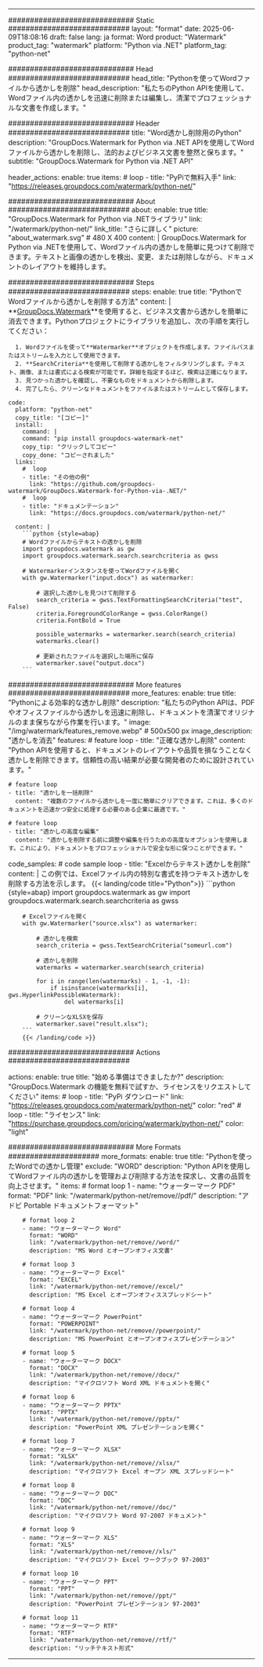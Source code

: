 
---
############################# Static ############################
layout: "format"
date:  2025-06-09T18:08:16
draft: false
lang: ja
format: Word
product: "Watermark"
product_tag: "watermark"
platform: "Python via .NET"
platform_tag: "python-net"

############################# Head ############################
head_title: "Pythonを使ってWordファイルから透かしを削除"
head_description: "私たちのPython APIを使用して、Wordファイル内の透かしを迅速に削除または編集し、清潔でプロフェッショナルな文書を作成します。"

############################# Header ############################
title: "Word透かし削除用のPython" 
description: "GroupDocs.Watermark for Python via .NET APIを使用してWordファイルから透かしを削除し、法的およびビジネス文書を整然と保ちます。"
subtitle: "GroupDocs.Watermark for Python via .NET API" 

header_actions:
  enable: true
  items:
    #  loop
    - title: "PyPiで無料入手"
      link: "https://releases.groupdocs.com/watermark/python-net/"
      
############################# About ############################
about:
    enable: true
    title: "GroupDocs.Watermark for Python via .NETライブラリ"
    link: "/watermark/python-net/"
    link_title: "さらに詳しく"
    picture: "about_watermark.svg" # 480 X 400
    content: |
       GroupDocs.Watermark for Python via .NETを使用して、Wordファイル内の透かしを簡単に見つけて削除できます。テキストと画像の透かしを検出、変更、または削除しながら、ドキュメントのレイアウトを維持します。

############################# Steps ############################
steps:
    enable: true
    title: "PythonでWordファイルから透かしを削除する方法"
    content: |
      **[GroupDocs.Watermark](https://products.groupdocs.com/watermark/python-net/)**を使用すると、ビジネス文書から透かしを簡単に消去できます。Pythonプロジェクトにライブラリを追加し、次の手順を実行してください：
      
      1. Wordファイルを使って**Watermarker**オブジェクトを作成します。ファイルパスまたはストリームを入力として使用できます。
      2. **SearchCriteria**を使用して削除する透かしをフィルタリングします。テキスト、画像、または書式による検索が可能です。詳細を指定するほど、検索は正確になります。
      3. 見つかった透かしを確認し、不要なものをドキュメントから削除します。
      4. 完了したら、クリーンなドキュメントをファイルまたはストリームとして保存します。
   
    code:
      platform: "python-net"
      copy_title: "[コピー]"
      install:
        command: |
        command: "pip install groupdocs-watermark-net"
        copy_tip: "クリックしてコピー"
        copy_done: "コピーされました"
      links:
        #  loop
        - title: "その他の例"
          link: "https://github.com/groupdocs-watermark/GroupDocs.Watermark-for-Python-via-.NET/"
        #  loop
        - title: "ドキュメンテーション"
          link: "https://docs.groupdocs.com/watermark/python-net/"
          
      content: |
        ```python {style=abap}
        # Wordファイルからテキストの透かしを削除
        import groupdocs.watermark as gw
        import groupdocs.watermark.search.searchcriteria as gwss

        # Watermarkerインスタンスを使ってWordファイルを開く
        with gw.Watermarker("input.docx") as watermarker:

            # 選択した透かしを見つけて削除する
            search_criteria = gwss.TextFormattingSearchCriteria("test", False)
            criteria.ForegroundColorRange = gwss.ColorRange()
            criteria.FontBold = True

            possible_watermarks = watermarker.search(search_criteria)
            watermarks.clear()

            # 更新されたファイルを選択した場所に保存
            watermarker.save("output.docx")
        ```            

############################# More features ############################
more_features:
  enable: true
  title: "Pythonによる効率的な透かし削除"
  description: "私たちのPython APIは、PDFやオフィスファイルから透かしを迅速に削除し、ドキュメントを清潔でオリジナルのまま保ちながら作業を行います。"
  image: "/img/watermark/features_remove.webp" # 500x500 px
  image_description: "透かしを消去"
  features:
    # feature loop
    - title: "正確な透かし削除"
      content: "Python APIを使用すると、ドキュメントのレイアウトや品質を損なうことなく透かしを削除できます。信頼性の高い結果が必要な開発者のために設計されています。"

    # feature loop
    - title: "透かしを一括削除"
      content: "複数のファイルから透かしを一度に簡単にクリアできます。これは、多くのドキュメントを迅速かつ安全に処理する必要のある企業に最適です。"

    # feature loop
    - title: "透かしの高度な編集"
      content: "透かしを削除する前に調整や編集を行うための高度なオプションを使用します。これにより、ドキュメントをプロフェッショナルで安全な形に保つことができます。"
      
  code_samples:
    # code sample loop
    - title: "Excelからテキスト透かしを削除"
      content: |
        この例では、Excelファイル内の特別な書式を持つテキスト透かしを削除する方法を示します。
        {{< landing/code title="Python">}}
        ```python {style=abap}
        import groupdocs.watermark as gw
        import groupdocs.watermark.search.searchcriteria as gwss

        # Excelファイルを開く
        with gw.Watermarker("source.xlsx") as watermarker:

            # 透かしを検索
            search_criteria = gwss.TextSearchCriteria("someurl.com")

            # 透かしを削除
            watermarks = watermarker.search(search_criteria)

            for i in range(len(watermarks) - 1, -1, -1):
                if isinstance(watermarks[i], gws.HyperlinkPossibleWatermark):
                    del watermarks[i]

            # クリーンなXLSXを保存
            watermarker.save("result.xlsx");
        ```
        {{< /landing/code >}}


############################# Actions ############################

actions:
  enable: true
  title: "始める準備はできましたか?"
  description: "GroupDocs.Watermark の機能を無料で試すか、ライセンスをリクエストしてください"
  items:
    #  loop
    - title: "PyPi ダウンロード"
      link: "https://releases.groupdocs.com/watermark/python-net/"
      color: "red"
        #  loop
    - title: "ライセンス"
      link: "https://purchase.groupdocs.com/pricing/watermark/python-net/"
      color: "light"


############################# More Formats #####################
more_formats:
    enable: true
    title: "Pythonを使ったWordでの透かし管理"
    exclude: "WORD"
    description: "Python APIを使用してWordファイル内の透かしを管理および削除する方法を探求し、文書の品質を向上させます。"
    items: 
        # format loop 1
        - name: "ウォーターマーク PDF"
          format: "PDF"
          link: "/watermark/python-net/remove//pdf/"
          description: "アドビ Portable ドキュメントフォーマット"

        # format loop 2
        - name: "ウォーターマーク Word"
          format: "WORD"
          link: "/watermark/python-net/remove//word/"
          description: "MS Word とオープンオフィス文書"
          
        # format loop 3
        - name: "ウォーターマーク Excel"
          format: "EXCEL"
          link: "/watermark/python-net/remove//excel/"
          description: "MS Excel とオープンオフィススプレッドシート"

        # format loop 4
        - name: "ウォーターマーク PowerPoint"
          format: "POWERPOINT"
          link: "/watermark/python-net/remove//powerpoint/"
          description: "MS PowerPoint とオープンオフィスプレゼンテーション"

        # format loop 5
        - name: "ウォーターマーク DOCX"
          format: "DOCX"
          link: "/watermark/python-net/remove//docx/"
          description: "マイクロソフト Word XML ドキュメントを開く"
          
        # format loop 6
        - name: "ウォーターマーク PPTX"
          format: "PPTX"
          link: "/watermark/python-net/remove//pptx/"
          description: "PowerPoint XML プレゼンテーションを開く"
          
        # format loop 7
        - name: "ウォーターマーク XLSX"
          format: "XLSX"
          link: "/watermark/python-net/remove//xlsx/"
          description: "マイクロソフト Excel オープン XML スプレッドシート"

        # format loop 8
        - name: "ウォーターマーク DOC"
          format: "DOC"
          link: "/watermark/python-net/remove//doc/"
          description: "マイクロソフト Word 97-2007 ドキュメント"

        # format loop 9
        - name: "ウォーターマーク XLS"
          format: "XLS"
          link: "/watermark/python-net/remove//xls/"
          description: "マイクロソフト Excel ワークブック 97-2003"

        # format loop 10
        - name: "ウォーターマーク PPT"
          format: "PPT"
          link: "/watermark/python-net/remove//ppt/"
          description: "PowerPoint プレゼンテーション 97-2003"

        # format loop 11
        - name: "ウォーターマーク RTF"
          format: "RTF"
          link: "/watermark/python-net/remove//rtf/"
          description: "リッチテキスト形式"

---